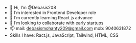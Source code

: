 - 👋 Hi, I’m @Debasis208
- 👀 I’m interested in Frontend Developer role
- 🌱 I’m currently learning React.js advance
- 💞️ I’m looking to collaborate with early startups
- 📫 mail: debasismohanty209@gmail.com    mob: 9040631872
- Skills I have: Ract.js, JavaScript, Tailwind, HTML, CSS

<!---
Debasis208/Debasis208 is a ✨ special ✨ repository because its `README.md` (this file) appears on your GitHub profile.
You can click the Preview link to take a look at your changes.
--->
